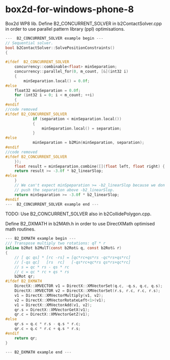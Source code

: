# box2d-for-windows-phone-8
Box2d WP8 lib. 
Define B2_CONCURRENT_SOLVER in b2ContactSolver.cpp in order to use parallel pattern library (ppl) optimisations.
```C
---  B2_CONCURRENT_SOLVER example begin ---
// Sequential solver.
bool b2ContactSolver::SolvePositionConstraints()
{
	
#ifdef  B2_CONCURRENT_SOLVER
	concurrency::combinable<float> minSeparation;
	concurrency::parallel_for(0, m_count, [&](int32 i)
	{
		minSeparation.local() = 0.0f;
#else
	float32 minSeparation = 0.0f;
	for (int32 i = 0; i < m_count; ++i)
	{
#endif
//code removed
#ifdef B2_CONCURRENT_SOLVER
			if (separation < minSeparation.local())
			{				
				minSeparation.local() = separation;
			}
#else
			minSeparation = b2Min(minSeparation, separation);
#endif
//code removed
#ifdef B2_CONCURRENT_SOLVER
	});
	float result = minSeparation.combine([](float left, float right) { return (left < right) ? left : right; });
	return result >= -3.0f * b2_linearSlop;
#else
	}
	// We can't expect minSpeparation >= -b2_linearSlop because we don't
	// push the separation above -b2_linearSlop.
	return minSeparation >= -3.0f * b2_linearSlop;
#endif
---  B2_CONCURRENT_SOLVER example end ---
```
TODO: Use B2_CONCURRENT_SOLVER also in b2CollidePolygon.cpp.



Define B2_DXMATH in b2MAth.h in order to use DirectXMath optimised math routines.
```C
--- B2_DXMATH example begin ---
/// Transpose multiply two rotations: qT * r
inline b2Rot b2MulT(const b2Rot& q, const b2Rot& r)
{
	// [ qc qs] * [rc -rs] = [qc*rc+qs*rs -qc*rs+qs*rc]
	// [-qs qc]   [rs  rc]   [-qs*rc+qc*rs qs*rs+qc*rc]
	// s = qc * rs - qs * rc
	// c = qc * rc + qs * rs
	b2Rot qr;
#ifdef B2_DXMATH
	DirectX::XMVECTOR v1 = DirectX::XMVectorSet(q.c, -q.s, q.c, q.s);
	DirectX::XMVECTOR v2 = DirectX::XMVectorSet(r.s, r.c, r.c, r.s);
	v1 = DirectX::XMVectorMultiply(v1, v2);
	v2 = DirectX::XMVectorRotateLeft<1>(v1);
	v1 = DirectX::XMVectorAdd(v1, v2);
	qr.s = DirectX::XMVectorGetX(v1);
	qr.c = DirectX::XMVectorGetZ(v1);
#else
	qr.s = q.c * r.s - q.s * r.c;
	qr.c = q.c * r.c + q.s * r.s;
#endif
	return qr;
}

--- B2_DXMATH example end ---
```
